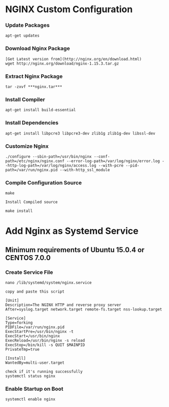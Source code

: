 # NGINX Custom Configuration

### Update Packages

```
apt-get updates
```

### Download Nginx Package

```
[Get Latest version from](http://nginx.org/en/download.html)
wget http://nginx.org/download/nginx-1.15.3.tar.gz
```

### Extract Nginx Package

```
tar -zxvf ***nginx.tar***
```

### Install Compiler

```
apt-get install build-essential
```

### Install Dependencies

```
apt-get install libpcre3 libpcre3-dev zlib1g zlib1g-dev libssl-dev
```

### Customize Nginx

```
./configure --sbin-path=/usr/bin/nginx --conf-path=/etc/nginx/nginx.conf --error-log-path=/var/log/nginx/error.log --http-log-path=/var/log/nginx/access.log --with-pcre --pid-path=/var/run/nginx.pid --with-http_ssl_module
```

### Compile Configuration Source

```
make

Install Compiled source

make install
```

# Add Nginx as Systemd Service

## Minimum requirements of Ubuntu 15.0.4 or CENTOS 7.0.0

### Create Service File

```
nano /lib/systemd/system/nginx.service

copy and paste this script

[Unit]
Description=The NGINX HTTP and reverse proxy server
After=syslog.target network.target remote-fs.target nss-lookup.target

[Service]
Type=forking
PIDFile=/var/run/nginx.pid
ExecStartPre=/usr/bin/nginx -t
ExecStart=/usr/bin/nginx
ExecReload=/usr/bin/nginx -s reload
ExecStop=/bin/kill -s QUIT $MAINPID
PrivateTmp=true

[Install]
WantedBy=multi-user.target

check if it's running successfully
systemctl status nginx
```

### Enable Startup on Boot

```
systemctl enable nginx
```
